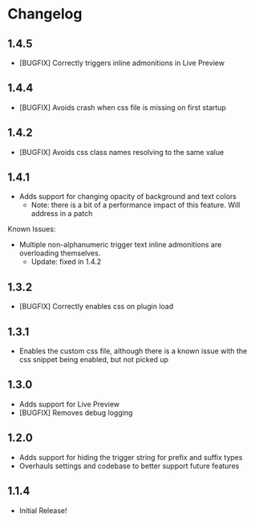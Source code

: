 # Changelog

## 1.4.5 

- [BUGFIX] Correctly triggers inline admonitions in Live Preview

## 1.4.4

- [BUGFIX] Avoids crash when css file is missing on first startup

## 1.4.2

- [BUGFIX] Avoids css class names resolving to the same value

## 1.4.1

- Adds support for changing opacity of background and text colors
  - Note: there is a bit of a performance impact of this feature. Will address in a patch

Known Issues:

- Multiple non-alphanumeric trigger text inline admonitions are overloading themselves.
  - Update: fixed in 1.4.2

## 1.3.2 

- [BUGFIX] Correctly enables css on plugin load

## 1.3.1 

- Enables the custom css file, although there is a known issue with the css snippet being enabled, but not picked up

## 1.3.0

- Adds support for Live Preview
- [BUGFIX] Removes debug logging

## 1.2.0

- Adds support for hiding the trigger string for prefix and suffix types
- Overhauls settings and codebase to better support future features

## 1.1.4

- Initial Release!
